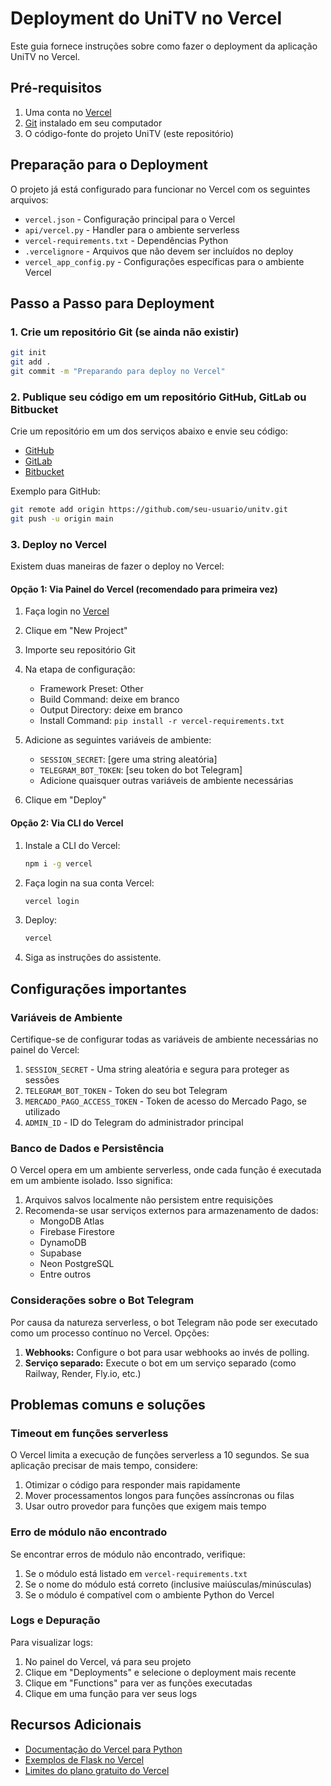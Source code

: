 # Deployment do UniTV no Vercel

Este guia fornece instruções sobre como fazer o deployment da aplicação UniTV no Vercel.

## Pré-requisitos

1. Uma conta no [Vercel](https://vercel.com)
2. [Git](https://git-scm.com/downloads) instalado em seu computador
3. O código-fonte do projeto UniTV (este repositório)

## Preparação para o Deployment

O projeto já está configurado para funcionar no Vercel com os seguintes arquivos:

- `vercel.json` - Configuração principal para o Vercel
- `api/vercel.py` - Handler para o ambiente serverless
- `vercel-requirements.txt` - Dependências Python
- `.vercelignore` - Arquivos que não devem ser incluídos no deploy
- `vercel_app_config.py` - Configurações específicas para o ambiente Vercel

## Passo a Passo para Deployment

### 1. Crie um repositório Git (se ainda não existir)

```bash
git init
git add .
git commit -m "Preparando para deploy no Vercel"
```

### 2. Publique seu código em um repositório GitHub, GitLab ou Bitbucket

Crie um repositório em um dos serviços abaixo e envie seu código:

- [GitHub](https://github.com/new)
- [GitLab](https://gitlab.com/projects/new)
- [Bitbucket](https://bitbucket.org/repo/create)

Exemplo para GitHub:

```bash
git remote add origin https://github.com/seu-usuario/unitv.git
git push -u origin main
```

### 3. Deploy no Vercel

Existem duas maneiras de fazer o deploy no Vercel:

#### Opção 1: Via Painel do Vercel (recomendado para primeira vez)

1. Faça login no [Vercel](https://vercel.com)
2. Clique em "New Project"
3. Importe seu repositório Git
4. Na etapa de configuração:
   - Framework Preset: Other
   - Build Command: deixe em branco
   - Output Directory: deixe em branco
   - Install Command: `pip install -r vercel-requirements.txt`

5. Adicione as seguintes variáveis de ambiente:
   - `SESSION_SECRET`: [gere uma string aleatória]
   - `TELEGRAM_BOT_TOKEN`: [seu token do bot Telegram]
   - Adicione quaisquer outras variáveis ​​de ambiente necessárias

6. Clique em "Deploy"

#### Opção 2: Via CLI do Vercel

1. Instale a CLI do Vercel:
   ```bash
   npm i -g vercel
   ```

2. Faça login na sua conta Vercel:
   ```bash
   vercel login
   ```

3. Deploy:
   ```bash
   vercel
   ```

4. Siga as instruções do assistente.

## Configurações importantes

### Variáveis de Ambiente

Certifique-se de configurar todas as variáveis de ambiente necessárias no painel do Vercel:

1. `SESSION_SECRET` - Uma string aleatória e segura para proteger as sessões
2. `TELEGRAM_BOT_TOKEN` - Token do seu bot Telegram
3. `MERCADO_PAGO_ACCESS_TOKEN` - Token de acesso do Mercado Pago, se utilizado
4. `ADMIN_ID` - ID do Telegram do administrador principal

### Banco de Dados e Persistência

O Vercel opera em um ambiente serverless, onde cada função é executada em um ambiente isolado. Isso significa:

1. Arquivos salvos localmente não persistem entre requisições
2. Recomenda-se usar serviços externos para armazenamento de dados:
   - MongoDB Atlas
   - Firebase Firestore
   - DynamoDB
   - Supabase
   - Neon PostgreSQL
   - Entre outros

### Considerações sobre o Bot Telegram

Por causa da natureza serverless, o bot Telegram não pode ser executado como um processo contínuo no Vercel. Opções:

1. **Webhooks:** Configure o bot para usar webhooks ao invés de polling. 
2. **Serviço separado:** Execute o bot em um serviço separado (como Railway, Render, Fly.io, etc.)

## Problemas comuns e soluções

### Timeout em funções serverless

O Vercel limita a execução de funções serverless a 10 segundos. Se sua aplicação precisar de mais tempo, considere:

1. Otimizar o código para responder mais rapidamente
2. Mover processamentos longos para funções assíncronas ou filas
3. Usar outro provedor para funções que exigem mais tempo

### Erro de módulo não encontrado

Se encontrar erros de módulo não encontrado, verifique:

1. Se o módulo está listado em `vercel-requirements.txt`
2. Se o nome do módulo está correto (inclusive maiúsculas/minúsculas)
3. Se o módulo é compatível com o ambiente Python do Vercel

### Logs e Depuração

Para visualizar logs:

1. No painel do Vercel, vá para seu projeto
2. Clique em "Deployments" e selecione o deployment mais recente
3. Clique em "Functions" para ver as funções executadas
4. Clique em uma função para ver seus logs

## Recursos Adicionais

- [Documentação do Vercel para Python](https://vercel.com/docs/concepts/functions/serverless-functions/runtimes/python)
- [Exemplos de Flask no Vercel](https://github.com/vercel/examples/tree/main/python)
- [Limites do plano gratuito do Vercel](https://vercel.com/docs/concepts/limits/overview)